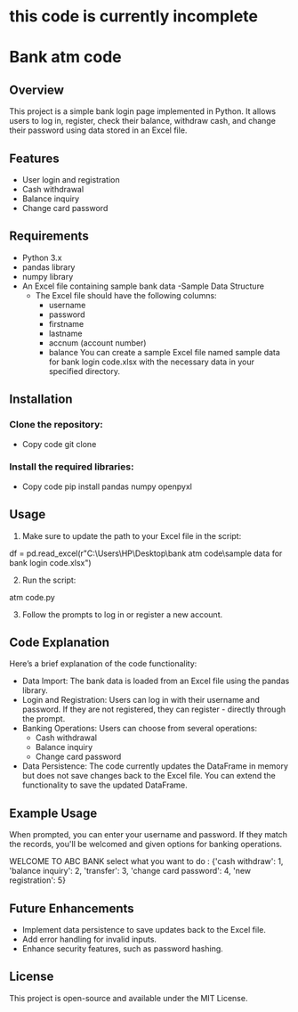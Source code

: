 # this code is currently incomplete

# Bank atm code
## Overview
This project is a simple bank login page implemented in Python. It allows users to log in, register, check their balance, withdraw cash, and change their password using data stored in an Excel file.

## Features
- User login and registration
- Cash withdrawal
- Balance inquiry
- Change card password
## Requirements
- Python 3.x
- pandas library
- numpy library
- An Excel file containing sample bank data
  -Sample Data Structure
    - The Excel file should have the following columns:
      - username
      - password
      - firstname
      - lastname
      - accnum (account number)
      - balance
You can create a sample Excel file named sample data for bank login code.xlsx with the necessary data in your specified directory.

## Installation
### Clone the repository:

- Copy code
git clone <repository-url>
### Install the required libraries:

- Copy code
pip install pandas numpy openpyxl
## Usage
1. Make sure to update the path to your Excel file in the script:

df = pd.read_excel(r"C:\Users\HP\Desktop\bank atm code\sample data for bank login code.xlsx")

2. Run the script:

atm code.py

3. Follow the prompts to log in or register a new account.

## Code Explanation
Here’s a brief explanation of the code functionality:

- Data Import: The bank data is loaded from an Excel file using the pandas library.
- Login and Registration: Users can log in with their username and password. If they are not registered, they can register - directly through the prompt.
- Banking Operations: Users can choose from several operations:
  - Cash withdrawal
  - Balance inquiry
  - Change card password
- Data Persistence: The code currently updates the DataFrame in memory but does not save changes back to the Excel file. You can extend the functionality to save the updated DataFrame.
## Example Usage
When prompted, you can enter your username and password. If they match the records, you'll be welcomed and given options for banking operations.

WELCOME TO ABC BANK 
 select what you want to do :
 {'cash withdraw': 1, 'balance inquiry': 2, 'transfer': 3, 'change card password': 4, 'new registration': 5}
## Future Enhancements
- Implement data persistence to save updates back to the Excel file.
- Add error handling for invalid inputs.
- Enhance security features, such as password hashing.
## License
This project is open-source and available under the MIT License.
